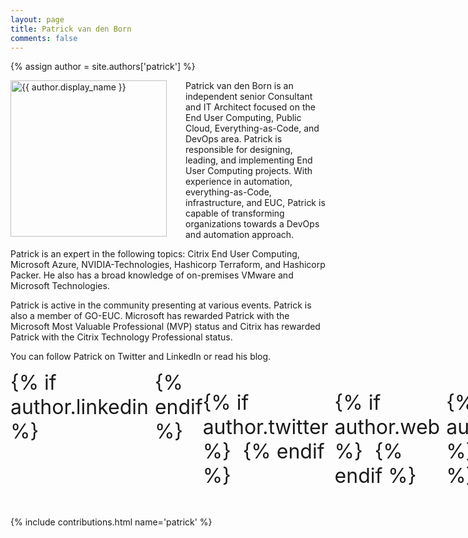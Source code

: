 ```yaml
---
layout: page
title: Patrick van den Born
comments: false
---
```

{% assign author = site.authors['patrick'] %}

<img style="float: left; width: 250px; margin-right: 30px;" src="{{ site.url }}{{ author.picture | relative_url }}" alt="{{ author.display_name }}"> Patrick van den Born is an independent senior Consultant and IT Architect focused on the End User Computing, Public Cloud, Everything-as-Code, and DevOps area. Patrick is responsible for designing, leading, and implementing End User Computing projects. With experience in automation, everything-as-Code, infrastructure, and EUC, Patrick is capable of transforming organizations towards a DevOps and automation approach.

Patrick is an expert in the following topics: Citrix End User Computing, Microsoft Azure, NVIDIA-Technologies, Hashicorp Terraform, and Hashicorp Packer. He also has a broad knowledge of on-premises VMware and Microsoft Technologies.

Patrick is active in the community presenting at various events. Patrick is also a member of GO-EUC. Microsoft has rewarded Patrick with the Microsoft Most Valuable Professional (MVP) status and Citrix has rewarded Patrick with the Citrix Technology Professional status.

You can follow Patrick on Twitter and LinkedIn or read his blog.

<div style="display: inline-flex; font-size: 32px;">
{% if author.linkedin %}
<a style="padding: 5px;" href="{{author.linkedin}}" target="_blank"><i class="ion ion-logo-linkedin"></i></a>
{% endif %}

{% if author.twitter %}
<a style="padding: 5px;" href="{{author.twitter}}" target="_blank"><i class="ion ion-logo-twitter"></i></a>
{% endif %}

{% if author.web %}
<a style="padding: 5px;" href="{{author.web}}" target="_blank"><i class="ion ion-logo-wordpress"></i></a>
{% endif %}

{% if author.github %}
<a style="padding: 5px;" href="{{author.github}}" target="_blank"><i class="ion ion-logo-github"></i></a>
{% endif %}

{% if author.reddit %}
<a style="padding: 5px;" href="{{author.reddit}}" target="_blank"><i class="ion ion-logo-reddit"></i></a>
{% endif %}
</div>

{% include contributions.html name='patrick' %}
